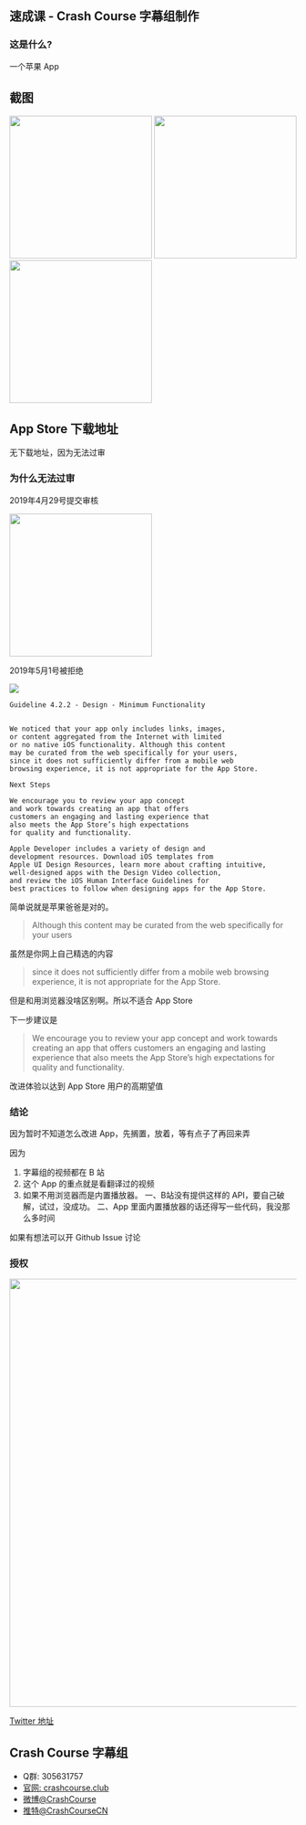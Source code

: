 ##  速成课 - Crash Course 字幕组制作

### 这是什么?
一个苹果 App

## 截图
<p align="left">
<img src="/Screenshot/newest.jpg" width="250" />
<img src="/Screenshot/serie.jpg" width="250" /> 
<img src="/Screenshot/about.jpg" width="250" />
</p>

## App Store 下载地址
无下载地址，因为无法过审

### 为什么无法过审
2019年4月29号提交审核
<p align="left">
<img src="/Screenshot/waiting-review.jpg" width="250" />
</p>

2019年5月1号被拒绝
<p align="left">
<img src="/Screenshot/2019-5-1-reject.jpg" />
</p>

```
Guideline 4.2.2 - Design - Minimum Functionality


We noticed that your app only includes links, images,
or content aggregated from the Internet with limited 
or no native iOS functionality. Although this content 
may be curated from the web specifically for your users,
since it does not sufficiently differ from a mobile web 
browsing experience, it is not appropriate for the App Store.

Next Steps

We encourage you to review your app concept 
and work towards creating an app that offers 
customers an engaging and lasting experience that 
also meets the App Store’s high expectations 
for quality and functionality.

Apple Developer includes a variety of design and
development resources. Download iOS templates from
Apple UI Design Resources, learn more about crafting intuitive, 
well-designed apps with the Design Video collection, 
and review the iOS Human Interface Guidelines for 
best practices to follow when designing apps for the App Store.
```
简单说就是苹果爸爸是对的。   

> Although this content may be curated from the web specifically for your users

虽然是你网上自己精选的内容

> since it does not sufficiently differ from a mobile web browsing experience, it is not appropriate for the App Store.

但是和用浏览器没啥区别啊。所以不适合 App Store

下一步建议是

> We encourage you to review your app concept and work towards creating an app that offers customers an engaging and lasting experience that also meets the App Store’s high expectations for quality and functionality.

改进体验以达到 App Store 用户的高期望值

### 结论
因为暂时不知道怎么改进 App，先搁置，放着，等有点子了再回来弄

因为
1. 字幕组的视频都在 B 站
2. 这个 App 的重点就是看翻译过的视频
3. 如果不用浏览器而是内置播放器。
  一、B站没有提供这样的 API，要自己破解，试过，没成功。
  二、App 里面内置播放器的话还得写一些代码，我没那么多时间

如果有想法可以开 Github Issue 讨论

<!--
### App 打开里面是什么? 有什么用处?  
打开里面是什么？: 最新的 Crash Course 中文字幕视频      
有什么用处?  : 方便看

### 介绍 Crash Course
Crash Course 是一个 Youtube 频道，专门制作高质量的教育类视频:   
https://www.youtube.com/user/crashcourse

### 说明
* 开发这个 iOS App 的目的是：方便苹果手机用户看字幕组翻译的 Crash Course 视频。   
* 安卓手机用户可以装酷安上的 [CC速成班](https://www.coolapk.com/apk/com.crashcourse.china.c17)
* 非手机用户或者纯粹是不想装 App，可以看 [官网 crashcourse.club](https://crashcourse.club)   

**iOS/Android/网站 3个地方的内容是完全一样的，就只是跳转到B站看翻译好的有字幕的视频而已**

### 开发者
@糖醋陈皮

### 联系 & 问题 & 反馈
邮件: guokrfans#gmail.com (#换成@)

### Support Crash Course
* 官网: [https://thecrashcourse.com](https://thecrashcourse.com)
* Petron: [http://www.patreon.com/crashcourse](http://www.patreon.com/crashcourse)
* 商店: [https://store.dftba.com/collections/crashcourse](https://store.dftba.com/collections/crashcourse)


-->

### 授权

<img src="/Screenshot/twitter-permission.jpg" width="750" />   

[Twitter 地址](https://twitter.com/johngreen/status/877914133634482176)

## Crash Course 字幕组
* Q群: 305631757     
* [官网: crashcourse.club](https://crashcourse.club)
* [微博@CrashCourse](https://www.weibo.com/u/5237129097)
* [推特@CrashCourseCN](https://twitter.com/CrashCourseCN)

